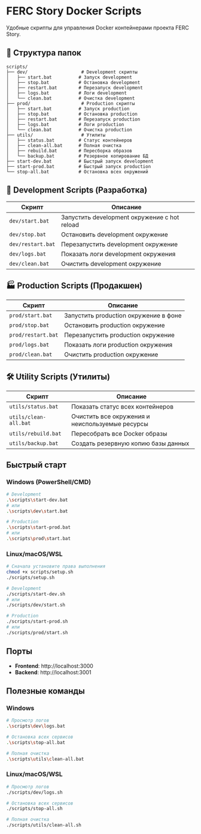 # FERC Story Docker Scripts

Удобные скрипты для управления Docker контейнерами проекта FERC Story.

## 📁 Структура папок

```
scripts/
├── dev/                    # Development скрипты
│   ├── start.bat          # Запуск development
│   ├── stop.bat           # Остановка development
│   ├── restart.bat        # Перезапуск development
│   ├── logs.bat           # Логи development
│   └── clean.bat          # Очистка development
├── prod/                   # Production скрипты
│   ├── start.bat          # Запуск production
│   ├── stop.bat           # Остановка production
│   ├── restart.bat        # Перезапуск production
│   ├── logs.bat           # Логи production
│   └── clean.bat          # Очистка production
├── utils/                  # Утилиты
│   ├── status.bat         # Статус контейнеров
│   ├── clean-all.bat      # Полная очистка
│   ├── rebuild.bat        # Пересборка образов
│   └── backup.bat         # Резервное копирование БД
├── start-dev.bat          # Быстрый запуск development
├── start-prod.bat         # Быстрый запуск production
└── stop-all.bat           # Остановка всех окружений
```

## 🚀 Development Scripts (Разработка)

| Скрипт | Описание |
|--------|----------|
| `dev/start.bat` | Запустить development окружение с hot reload |
| `dev/stop.bat` | Остановить development окружение |
| `dev/restart.bat` | Перезапустить development окружение |
| `dev/logs.bat` | Показать логи development окружения |
| `dev/clean.bat` | Очистить development окружение |

## 🏭 Production Scripts (Продакшен)

| Скрипт | Описание |
|--------|----------|
| `prod/start.bat` | Запустить production окружение в фоне |
| `prod/stop.bat` | Остановить production окружение |
| `prod/restart.bat` | Перезапустить production окружение |
| `prod/logs.bat` | Показать логи production окружения |
| `prod/clean.bat` | Очистить production окружение |

## 🛠️ Utility Scripts (Утилиты)

| Скрипт | Описание |
|--------|----------|
| `utils/status.bat` | Показать статус всех контейнеров |
| `utils/clean-all.bat` | Очистить все окружения и неиспользуемые ресурсы |
| `utils/rebuild.bat` | Пересобрать все Docker образы |
| `utils/backup.bat` | Создать резервную копию базы данных |

## Быстрый старт

### Windows (PowerShell/CMD)
```bash
# Development
.\scripts\start-dev.bat
# или
.\scripts\dev\start.bat

# Production
.\scripts\start-prod.bat
# или
.\scripts\prod\start.bat
```

### Linux/macOS/WSL
```bash
# Сначала установите права выполнения
chmod +x scripts/setup.sh
./scripts/setup.sh

# Development
./scripts/start-dev.sh
# или
./scripts/dev/start.sh

# Production
./scripts/start-prod.sh
# или
./scripts/prod/start.sh
```

## Порты

- **Frontend**: http://localhost:3000
- **Backend**: http://localhost:3001

## Полезные команды

### Windows
```bash
# Просмотр логов
.\scripts\dev\logs.bat

# Остановка всех сервисов
.\scripts\stop-all.bat

# Полная очистка
.\scripts\utils\clean-all.bat
```

### Linux/macOS/WSL
```bash
# Просмотр логов
./scripts/dev/logs.sh

# Остановка всех сервисов
./scripts/stop-all.sh

# Полная очистка
./scripts/utils/clean-all.sh
```
